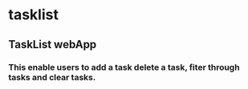 # tasklist

## TaskList webApp

### This enable users to add a task delete a task, fiter through tasks and clear tasks. 
